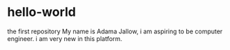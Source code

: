 # hello-world
the first repository
My name is Adama Jallow, i am aspiring to be computer engineer. i am very new in this platform.
